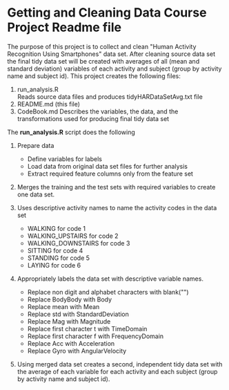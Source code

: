 
# Getting and Cleaning Data Course Project Readme file



The purpose of this project is to collect and clean "Human Activity Recognition Using Smartphones" data set. After cleaning source data set the final tidy data set will be created with averages of all (mean and standard deviation) variables of each activity and subject (group by activity name and subject id).  This project creates the following files:

1) run_analysis.R  
    Reads source data files and produces tidyHARDataSetAvg.txt file
2) README.md (this file)
3) CodeBook.md
  Describes the variables, the data, and the transformations used for producing final tidy data set


The **run_analysis.R** script does the following 

 1. Prepare data
 
    + Define variables for labels
    + Load data from original data set files for further analysis
    + Extract required feature columns only from the feature set 
    
2.  Merges the training and the test sets with required variables to create one data set.

3.  Uses descriptive activity names to name the activity codes in the data set
      + WALKING for code 1
      + WALKING_UPSTAIRS for code 2
      + WALKING_DOWNSTAIRS for code 3
      + SITTING for code 4
      + STANDING for code 5
      + LAYING for code 6
      
4. Appropriately labels the data set with descriptive variable names.
    + Replace non digit and alphabet characters with blank("")
    + Replace BodyBody with Body
    + Replace mean with Mean
    + Replace std with StandardDeviation
    + Replace Mag with Magnitude
    + Replace first character t with TimeDomain
    + Replace first character f with FrequencyDomain
    + Replace Acc with Acceleration
    + Replace Gyro with AngularVelocity
    
5.  Using merged data set creates a second, independent tidy data set with the average of each variable for each activity and each subject (group by activity name and subject id).




